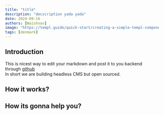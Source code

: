 ```yaml
---
title: "title"
description: "decscription yada yada"
date: 2024-09-16
authors: [Waishnav]
image: "https://templ.guide/quick-start/creating-a-simple-templ-component/"
tags: [denmark]
---
```


## Introduction

This is nicest way to edit your markdown and post it to you backend through [github](https://github.com)\
In short we are building headless CMS but open sourced.

## How it works?

## How its gonna help you?